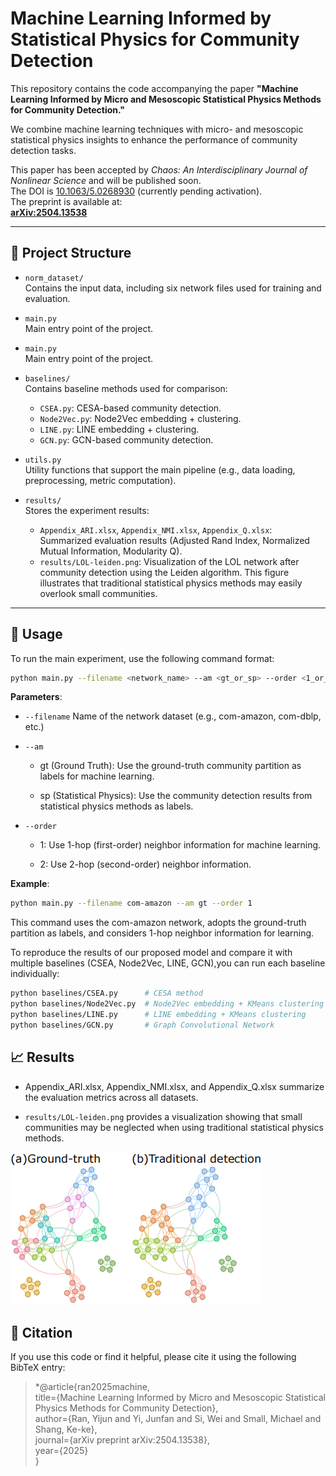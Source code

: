 # Machine Learning Informed by Statistical Physics for Community Detection

This repository contains the code accompanying the paper **"Machine Learning Informed by Micro and Mesoscopic Statistical Physics Methods for Community Detection."**

We combine machine learning techniques with micro- and mesoscopic statistical physics insights to enhance the performance of community detection tasks.

This paper has been accepted by *Chaos: An Interdisciplinary Journal of Nonlinear Science* and will be published soon.  
The DOI is [10.1063/5.0268930](https://doi.org/10.1063/5.0268930) (currently pending activation).  
The preprint is available at:  
[**arXiv:2504.13538**](https://arxiv.org/abs/2504.13538)

---

## 📂 Project Structure

- `norm_dataset/`  
  Contains the input data, including six network files used for training and evaluation.

- `main.py`  
  Main entry point of the project.

- `main.py`  
  Main entry point of the project.

- `baselines/`  
  Contains baseline methods used for comparison:
  - `CSEA.py`: CESA-based community detection.
  - `Node2Vec.py`: Node2Vec embedding + clustering.
  - `LINE.py`: LINE embedding + clustering.
  - `GCN.py`: GCN-based community detection.


- `utils.py`  
  Utility functions that support the main pipeline (e.g., data loading, preprocessing, metric computation).

- `results/`  
  Stores the experiment results:
  - `Appendix_ARI.xlsx`, `Appendix_NMI.xlsx`, `Appendix_Q.xlsx`: Summarized evaluation results (Adjusted Rand Index, Normalized Mutual Information, Modularity Q).
  - `results/LOL-leiden.png`: Visualization of the LOL network after community detection using the Leiden algorithm. This figure illustrates that traditional statistical physics methods may easily overlook small communities.

---

## 🚀 Usage

To run the main experiment, use the following command format:

```bash
python main.py --filename <network_name> --am <gt_or_sp> --order <1_or_2>
```
**Parameters**:

- `--filename`
Name of the network dataset (e.g., com-amazon, com-dblp, etc.)

- `--am`

  - gt (Ground Truth): Use the ground-truth community partition as labels for machine learning.

  - sp (Statistical Physics): Use the community detection results from statistical physics methods as labels.

- `--order`

  - 1: Use 1-hop (first-order) neighbor information for machine learning.

  - 2: Use 2-hop (second-order) neighbor information.


**Example**:
```bash
python main.py --filename com-amazon --am gt --order 1
```

This command uses the com-amazon network, adopts the ground-truth partition as labels, and considers 1-hop neighbor information for learning.

To reproduce the results of our proposed model and compare it with multiple baselines (CSEA, Node2Vec, LINE, GCN),you can run each baseline individually:
```bash
python baselines/CSEA.py      # CESA method
python baselines/Node2Vec.py  # Node2Vec embedding + KMeans clustering
python baselines/LINE.py      # LINE embedding + KMeans clustering
python baselines/GCN.py       # Graph Convolutional Network
```

## 📈 Results
- Appendix_ARI.xlsx, Appendix_NMI.xlsx, and Appendix_Q.xlsx summarize the evaluation metrics across all datasets.


- `results/LOL-leiden.png` provides a visualization showing that small communities may be neglected when using traditional statistical physics methods.

![img](results/LOL-leiden.png) 

## 📄 Citation
If you use this code or find it helpful, please cite it using the following BibTeX entry:

> *@article{ran2025machine,\
  title={Machine Learning Informed by Micro and Mesoscopic Statistical Physics Methods for Community Detection},\
  author={Ran, Yijun and Yi, Junfan and Si, Wei and Small, Michael and Shang, Ke-ke},\
  journal={arXiv preprint arXiv:2504.13538},\
  year={2025}\
}
